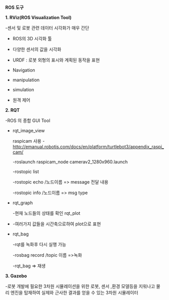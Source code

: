 **ROS 도구**



**1. RViz(ROS Visualization Tool)**

-센서 및 로봇 관련 데이터 시각화가 매우 간단

- ROS의 3D 시각화 툴

- 다양한 센서의 값을 시각화

- URDF : 로봇 외형의 표시와 계획된 동작을 표현

- Navigation
- manipulation
- simulation
- 원격 제어



**2. RQT**

-ROS 의 종합 GUI Tool



- rqt_image_view

  raspicam  사용 - <http://emanual.robotis.com/docs/en/platform/turtlebot3/appendix_raspi_cam/>

  -roslaunch raspicam_node camerav2_1280x960.launch

  -rostopic list

  -rostopic echo /노드이름    => message 전달 내용

  -rostopic info /노드이름 => msg type

- rqt_graph     

  -현재 노드들의 상태를 확인  rqt_plot

- -여러가지 값들을 시간축으로하여 plot으로 표현

- rqt_bag

  -rqt를 녹화후 다시 실행 가능

  -rosbag record /topic 이름  =>녹화

  -rqt_bag => 재생



**3. Gazebo**

-로봇 개발에 필요한 3차원 시뮬레이션을 위한 로봇, 센서 ,환경 모델등을 지워나고 물리 엔진을 탑재하여 실제와 근사한 결과를 얻을 수 있는 3차원 시뮬레이터

